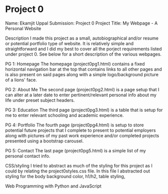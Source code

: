 # Project 0

Name: Ekamjit Uppal
Submission: Project 0
Project Title: My Webpage - A Personal Website

Description
I made this project as a small, autobiographical and/or resume or potential
portfolio type of website. It is relatively simple and straightforward and I
did my best to cover all the porject requirements listed under project 0. See
below for a short description of the various webpages.

  PG 1: Homepage
  The homepage (project0pg1.html) contains a fixed horizontal navigation bar at
  the top that contains links to all other pages and is also present on said
  pages along with a simple logo/background picture of a lions' face.

  PG 2: About Me
  The second page (project0pg2.html) is a page setup that I can alter at a later
  date to enter pertinent/relevant personal info about my life under preset
  subject headers.

  PG 3: Education
  The third page (project0pg3.html) is a table that is setup for me to enter
  relevant schooling and academic experience.

  PG 4: Portfolio
  The fourth page (project0pg4.html) is setup to store potential future projects
  that I complete to present to potential employers along with pictures of
  my past work experience and/or completed projects presented using a bootstrap
  carousel.

  PG 5: Contact
  The last page (project0pg5.html) is a simple list of my personal contact info.

  CSS/styling
  I tried to abstract as much of the styling for this project as I could by
  relating the project0styles.css file. In this file I abstracted out styling
  for the body background color, h1/h2, table styling, 

Web Programming with Python and JavaScript
